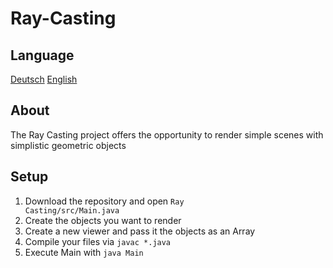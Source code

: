 # Ray-Casting
## Language
[Deutsch](Readme.de.md) [English](Readme.md)
## About
The Ray Casting project offers the opportunity to render simple scenes with simplistic geometric objects
## Setup
1. Download the repository and open <code>Ray Casting/src/Main.java</code>
2. Create the objects you want to render
3. Create a new viewer and pass it the objects as an Array
4. Compile your files via <code>javac *.java</code>
5. Execute Main with <code>java Main</code>
